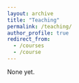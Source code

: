 ```yaml
---
layout: archive
title: "Teaching"
permalink: /teaching/
author_profile: true
redirect_from:
  - /courses
  - /course
---
```


None yet.